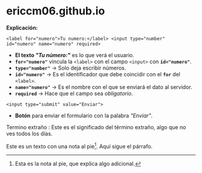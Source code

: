 # ericcm06.github.io
**Explicación:**

`<label for="numero">Tu numero:</label> <input type="number" id="numero" name="numero" required>`

- **El texto _"Tu número:"_** es lo que verá el usuario.
- **`for="numero"`** vincula la `<label>` con el campo `<input>` con **`id="numero"`**.
- **`type="number"`** → Solo deja escribir números.
- **`id="numero"`** → Es el identificador que debe coincidir con el **`for`** del `<label>`.
- **`name="numero"`** → Es el nombre con el que se enviará el dato al servidor.
- **`required`** → Hace que el campo sea _obligatorio_.

`<input type="submit" value="Enviar">`

- **Botón** para enviar el formulario con la palabra _"Enviar"_.




Termino extraño
: Este es el significado del término extraño, algo que no ves todos los días.


Este es un texto con una nota al pie[^1]. Aquí sigue el párrafo.

[^1]: Esta es la nota al pie, que explica algo adicional.

